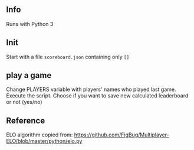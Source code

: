 ## Info
Runs with Python 3

## Init
Start with a file `scoreboard.json` containing only `[]`

## play a game
Change PLAYERS variable with players' names who played last game.
Execute the script.
Choose if you want to save new calculated leaderboard or not (yes/no)

## Reference
ELO algorithm copied from: https://github.com/FigBug/Multiplayer-ELO/blob/master/python/elo.py
